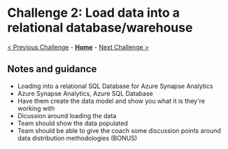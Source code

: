 # Challenge 2: Load data into a relational database/warehouse

[< Previous Challenge](./01-data-gathering.md) - **[Home](../README.md)** - [Next Challenge >](./03-visualization.md)

## Notes and guidance
- Loading into a relational SQL Database for Azure Synapse Analytics
- Azure Synapse Analytics, Azure SQL Database
- Have them create the data model and show you what it is they're working with
- Dicussion around loading the data
- Team should show the data populated
- Team should be able to give the coach some discussion points around data distribution methodologies (BONUS)